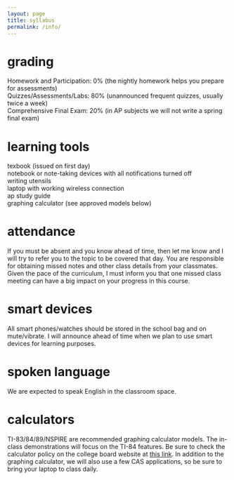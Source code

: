 ```yaml
---
layout: page
title: syllabus
permalink: /info/
---
```


# grading

Homework and Participation: 0% (the nightly homework helps you prepare for assessments) <br>
Quizzes/Assessments/Labs: 80% (unannounced frequent quizzes, usually twice a week)  <br>
Comprehensive Final Exam: 20% (in AP subjects we will not write a spring final exam) <br>

# learning tools

texbook (issued on first day) <br>
notebook or note-taking devices with all notifications turned off<br>
writing utensils <br>
laptop with working wireless connection <br>
ap study guide <br>
graphing calculator (see approved models below)

# attendance

If you must be absent and you know ahead of time, then let me know and I will try to refer you to the topic to be covered that day. You are responsible for obtaining missed notes and other class details from your classmates. Given the pace of the curriculum, I must inform you that one missed class meeting can have a big impact on your progress in this course.

# smart devices

All smart phones/watches should be stored in the school bag and on mute/vibrate. I will announce ahead of time when we plan to use smart devices for learning purposes.

# spoken language

We are expected to speak English in the classroom space.

# calculators

TI-83/84/89/NSPIRE are recommended graphing calculator models. The in-class demonstrations will focus on the TI-84 features. Be sure to check the calculator policy on the college board website at <a href="https://apstudents.collegeboard.org/exam-policies-guidelines/calculator-policies" target="_blank">this link</a>. In addition to the graphing calculator, we will also use a few CAS applications, so be sure to bring your laptop to class daily.
